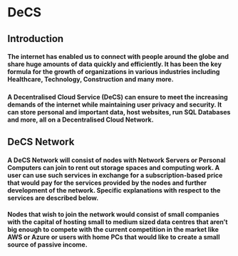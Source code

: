 # DeCS

## Introduction
#### The internet has enabled us to connect with people around the globe and share huge amounts of data quickly and efficiently. It has been the key formula for the growth of organizations in various industries including Healthcare, Technology, Construction and many more. 
### 
#### A Decentralised Cloud Service (DeCS) can ensure to meet the increasing demands of the internet while maintaining user privacy and security. It can store personal and important data, host websites, run SQL Databases and more, all on a Decentralised Cloud Network.

## DeCS Network
#### A DeCS Network will consist of nodes with Network Servers or Personal Computers can join to rent out storage spaces and computing work. A user can use such services in exchange for a subscription-based price that would pay for the services provided by the nodes and further development of the network. Specific explanations with respect to the services are described below.

#### Nodes that wish to join the network would consist of small companies with the capital of hosting small to medium sized data centres that aren’t big enough to compete with the current competition in the market like AWS or Azure or users with home PCs that would like to create a small source of passive income.

